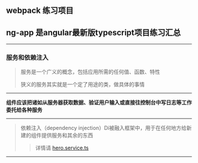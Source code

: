 ## webpack 练习项目

## ng-app 是angular最新版typescript项目练习汇总
***
### 服务和依赖注入
  > 服务是一个广义的概念，包括应用所需的任何值、函数、特性
  >
  > 狭义的服务其实就是一个定了用途的类，做具体的事情
***
**组件应该把诸如从服务器获取数据、验证用户输入或直接往控制台中写日志等工作委托给各种服务**

***
  > 依赖注入（dependency injection）Di被融入框架中，用于在任何地方给新建的组件提供服务和其余的东西
  >> 详情请 [hero.service.ts](./ng-app/src/app/hero.service.ts)
***
